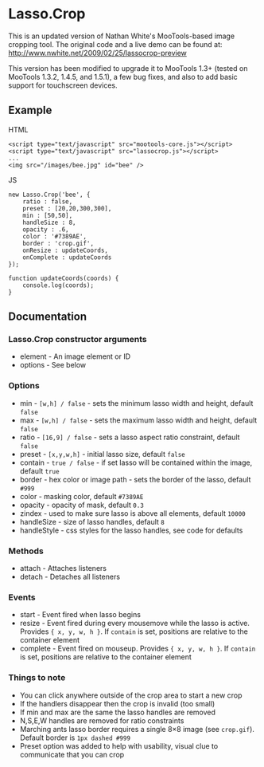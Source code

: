 Lasso.Crop
==========

This is an updated version of Nathan White's MooTools-based image cropping tool.
The original code and a live demo can be found at: http://www.nwhite.net/2009/02/25/lassocrop-preview

This version has been modified to upgrade it to MooTools 1.3+ (tested on MooTools 1.3.2, 1.4.5, and 1.5.1), a few bug fixes, and also to add basic support for touchscreen devices.

Example
-------
HTML

	<script type="text/javascript" src="mootools-core.js"></script>
	<script type="text/javascript" src="lassocrop.js"></script>
	...
	<img src="/images/bee.jpg" id="bee" />

JS

	new Lasso.Crop('bee', {
		ratio : false,
		preset : [20,20,300,300],
		min : [50,50],
		handleSize : 8,
		opacity : .6,
		color : '#7389AE',
		border : 'crop.gif',
		onResize : updateCoords,
		onComplete : updateCoords
	});

	function updateCoords(coords) {
		console.log(coords);
	}

Documentation
-------------
### Lasso.Crop constructor arguments
* element - An image element or ID
* options - See below

### Options
* min - `[w,h] / false` - sets the minimum lasso width and height, default `false`
* max - `[w,h] / false` - sets the maximum lasso width and height, default `false`
* ratio - `[16,9] / false` - sets a lasso aspect ratio constraint, default `false`
* preset - `[x,y,w,h]` - initial lasso size, default `false`
* contain - `true / false` - if set lasso will be contained within the image, default `true`
* border - hex color or image path - sets the border of the lasso, default `#999`
* color - masking color, default `#7389AE`
* opacity - opacity of mask, default `0.3`
* zindex - used to make sure lasso is above all elements, default `10000`
* handleSize - size of lasso handles, default `8`
* handleStyle - css styles for the lasso handles, see code for defaults

### Methods
* attach - Attaches listeners
* detach - Detaches all listeners

### Events
* start - Event fired when lasso begins
* resize - Event fired during every mousemove while the lasso is active. Provides `{ x, y, w, h }`. If `contain` is set, positions are relative to the container element
* complete - Event fired on mouseup. Provides `{ x, y, w, h }`. If `contain` is set, positions are relative to the container element

### Things to note

* You can click anywhere outside of the crop area to start a new crop
* If the handlers disappear then the crop is invalid (too small)
* If min and max are the same the lasso handles are removed
* N,S,E,W handles are removed for ratio constraints
* Marching ants lasso border requires a single 8×8 image (see `crop.gif`). Default border is `1px dashed #999`
* Preset option was added to help with usability, visual clue to communicate that you can crop
